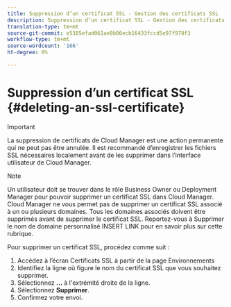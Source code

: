 ```yaml
---
title: Suppression d’un certificat SSL - Gestion des certificats SSL
description: Suppression d’un certificat SSL - Gestion des certificats SSL
translation-type: tm+mt
source-git-commit: e5305efad061ae0b06ecb16433fccd5e97f978f3
workflow-type: tm+mt
source-wordcount: '166'
ht-degree: 0%

---
```



# Suppression d’un certificat SSL {#deleting-an-ssl-certificate}

>[!IMPORTANT]
>La suppression de certificats de Cloud Manager est une action permanente qui ne peut pas être annulée. Il est recommandé d’enregistrer les fichiers SSL nécessaires localement avant de les supprimer dans l’interface utilisateur de Cloud Manager.

>[!NOTE]
>Un utilisateur doit se trouver dans le rôle Business Owner ou Deployment Manager pour pouvoir supprimer un certificat SSL dans Cloud Manager. Cloud Manager ne vous permet pas de supprimer un certificat SSL associé à un ou plusieurs domaines.  Tous les domaines associés doivent être supprimés avant de supprimer le certificat SSL. Reportez-vous à Supprimer le nom de domaine personnalisé INSERT LINK pour en savoir plus sur cette rubrique.

Pour supprimer un certificat SSL, procédez comme suit :

1. Accédez à l’écran Certificats SSL à partir de la page Environnements
1. Identifiez la ligne où figure le nom du certificat SSL que vous souhaitez supprimer.
1. Sélectionnez **...** à l&#39;extrémité droite de la ligne.
1. Sélectionnez **Supprimer**.
1. Confirmez votre envoi.
